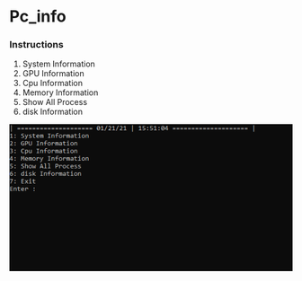 # Pc_info

 ###  Instructions
 1. System Information
 2. GPU Information
 3. Cpu Information
 4. Memory Information
 5. Show All Process
 6. disk Information

![](https://github.com/Aove1/Pc_info/blob/main/image.png)
